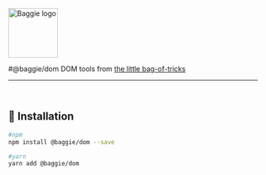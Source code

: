 <img alt="Baggie logo" src="https://github.com/larsmunkholm/baggie/raw/master/graphics/baggie.svg" height="100" />

#@baggie/dom
DOM tools from [the little bag-of-tricks](https://github.com/larsmunkholm/baggie)
<hr>
<br>

## 🚀 Installation
```bash
#npm
npm install @baggie/dom --save

#yarn
yarn add @baggie/dom
```
